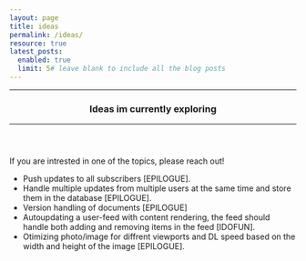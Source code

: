 ```yaml
---
layout: page
title: ideas
permalink: /ideas/
resource: true
latest_posts:
  enabled: true
  limit: 5# leave blank to include all the blog posts
---
```

<header class="mb-3">
    <hr>
    <h3>Ideas im currently exploring</h3>
    <hr>
</header>

If you are intrested in one of the topics, please reach out!

* Push updates to all subscribers [EPILOGUE].
* Handle multiple updates from multiple users at the same time and store them in the database [EPILOGUE].
* Version handling of documents [EPILOGUE]
* Autoupdating a user-feed with content rendering, the feed should handle both adding and removing items in the feed [IDOFUN].
* Otimizing photo/image for diffrent viewports and DL speed based on the width and height of the image [EPILOGUE].
